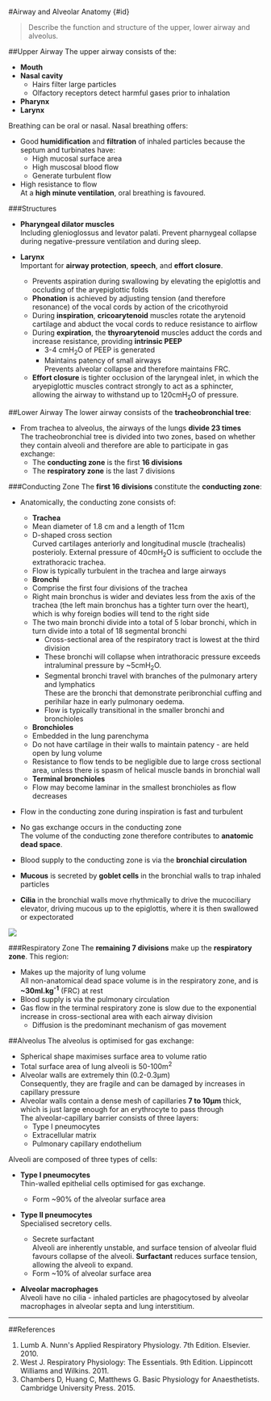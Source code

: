 #Airway and Alveolar Anatomy {#id}
> Describe the function and structure of the upper, lower airway and alveolus.

##Upper Airway
The upper airway consists of the:
* **Mouth**
* **Nasal cavity**  
  * Hairs filter large particles
  * Olfactory receptors detect harmful gases prior to inhalation
* **Pharynx**
* **Larynx**

Breathing can be oral or nasal. Nasal breathing offers:
* Good **humidification** and **filtration** of inhaled particles because the septum and turbinates have:
  * High mucosal surface area
  * High muscosal blood flow
  * Generate turbulent flow
* High resistance to flow  
At a **high minute ventilation**, oral breathing is favoured.

###Structures
* **Pharyngeal dilator muscles**  
Including glenioglossus and levator palati. Prevent pharnygeal collapse during negative-pressure ventilation and during sleep.


* **Larynx**  
    Important for **airway protection**, **speech**, and **effort closure**.
    * Prevents aspiration during swallowing by elevating the epiglottis and occluding of the aryepiglottic folds
    * **Phonation** is achieved by adjusting tension (and therefore resonance) of the vocal cords by action of the cricothyroid
    * During **inspiration**, **cricoarytenoid** muscles rotate the arytenoid cartilage and abduct the vocal cords to reduce resistance to airflow
    * During **expiration**, the **thyroarytenoid** muscles adduct the cords and increase resistance, providing **intrinsic PEEP**
      * 3-4 cmH<sub>2</sub>O of PEEP is generated
      * Maintains patency of small airways  
      Prevents alveolar collapse and therefore maintains FRC.
    * **Effort closure** is tighter occlusion of the laryngeal inlet, in which the aryepiglottic muscles contract strongly to act as a sphincter, allowing the airway to withstand up to 120cmH<sub>2</sub>O of pressure.


##Lower Airway
The lower airway consists of the **tracheobronchial tree**:
* From trachea to alveolus, the airways of the lungs **divide 23 times**  
The tracheobronchial tree is divided into two zones, based on whether they contain alveoli and therefore are able to participate in gas exchange:
  * The **conducting zone** is the first **16 divisions**
  * The **respiratory zone** is the last 7 divisions

###Conducting Zone
The **first 16 divisions** constitute the **conducting zone**:
* Anatomically, the conducting zone consists of:
  *  **Trachea**  
    * Mean diameter of 1.8 cm and a length of 11cm
    * D-shaped cross section  
    Curved cartilages anteriorly and longitudinal muscle (trachealis) posterioly. External pressure of 40cmH<sub>2</sub>O is sufficient to occlude the extrathoracic trachea.
    * Flow is typically turbulent in the trachea and large airways
  *  **Bronchi**
    * Comprise the first four divisions of the trachea
    * Right main bronchus is wider and deviates less from the axis of the trachea (the left main bronchus has a tighter turn over the heart), which is why foreign bodies will tend to the right side
    * The two main bronchi divide into a total of 5 lobar bronchi, which in turn divide into a total of 18 segmental bronchi
      * Cross-sectional area of the respiratory tract is lowest at the third division
      * These bronchi will collapse when intrathoracic pressure exceeds intraluminal pressure by ~5cmH<sub>2</sub>O.
      * Segmental bronchi travel with branches of the pulmonary artery and lymphatics  
      These are the bronchi that demonstrate peribronchial cuffing and perihilar haze in early pulmonary oedema.
      * Flow is typically transitional in the smaller bronchi and bronchioles
  *  **Bronchioles**  
    * Embedded in the lung parenchyma
    * Do not have cartilage in their walls to maintain patency - are held open by lung volume
    * Resistance to flow tends to be negligible due to large cross sectional area, unless there is spasm of helical muscle bands in bronchial wall
  *  **Terminal bronchioles**
    * Flow may become laminar in the smallest bronchioles as flow decreases


* Flow in the conducting zone during inspiration is fast and turbulent
* No gas exchange occurs in the conducting zone  
The volume of the conducting zone therefore contributes to **anatomic dead space**.
* Blood supply to the conducting zone is via the **bronchial circulation** 


* **Mucous** is secreted by **goblet cells** in the bronchial walls to trap inhaled particles
* **Cilia** in the bronchial walls move rhythmically to drive the mucociliary elevator, driving mucous up to the epiglottis, where it is then swallowed or expectorated


![](http://i.imgur.com/qgajMA5.jpg)


###Respiratory Zone
The **remaining 7 divisions** make up the **respiratory zone**. This region:
* Makes up the majority of lung volume  
All non-anatomical dead space volume is in the respiratory zone, and is **~30ml.kg<sup>-1</sup>** (FRC) at rest
* Blood supply is via the pulmonary circulation
* Gas flow in the terminal respiratory zone is slow due to the exponential increase in cross-sectional area with each airway division
  * Diffusion is the predominant mechanism of gas movement

##Alveolus
The alveolus is optimised for gas exchange:
* Spherical shape maximises surface area to volume ratio
* Total surface area of lung alveoli is 50-100m<sup>2</sup>
* Alveolar walls are extremely thin (0.2-0.3μm)  
Consequently, they are fragile and can be damaged by increases in capillary pressure
* Alveolar walls contain a dense mesh of capillaries **7 to 10μm** thick, which is just large enough for an erythrocyte to pass through  
The alveolar-capillary barrier consists of three layers:
  * Type I pneumocytes
  * Extracellular matrix
  * Pulmonary capillary endothelium

Alveoli are composed of three types of cells:
* **Type I pneumocytes**  
Thin-walled epithelial cells optimised for gas exchange.
  * Form ~90% of the alveolar surface area


* **Type II pneumocytes**  
Specialised secretory cells.
  * Secrete surfactant  
  Alveoli are inherently unstable, and surface tension of alveolar fluid favours collapse of the alveoli. **Surfactant** reduces surface tension, allowing the alveoli to expand.
  * Form ~10% of alveolar surface area


* **Alveolar macrophages**  
Alveoli have no cilia - inhaled particles are phagocytosed by alveolar macrophages in alveolar septa and lung interstitium.

---
##References
1. Lumb A. Nunn's Applied Respiratory Physiology. 7th Edition. Elsevier. 2010.
2. West J. Respiratory Physiology: The Essentials. 9th Edition. Lippincott Williams and Wilkins. 2011.
3. Chambers D, Huang C, Matthews G. Basic Physiology for Anaesthetists. Cambridge University Press. 2015.

